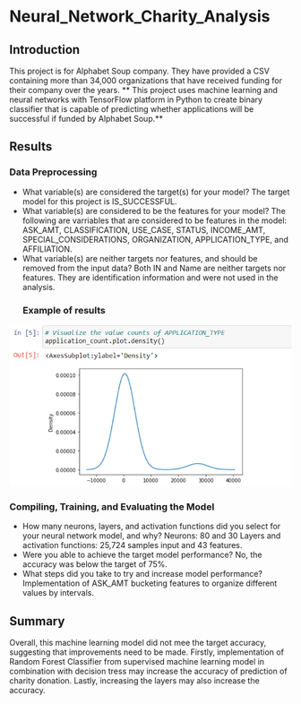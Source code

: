 # Neural_Network_Charity_Analysis
## Introduction
This project is for Alphabet Soup company. They have provided a CSV containing more than 34,000 organizations that have received funding for their company over the years. ** This project uses machine learning and neural networks with TensorFlow platform in Python to create binary classifier that is capable of predicting whether applications will be successful if funded by Alphabet Soup.**

## Results
### Data Preprocessing 
* What variable(s) are considered the target(s) for your model?
The target model for this project is IS_SUCCESSFUL.
* What variable(s) are considered to be the features for your model?
The following are varriables that are considered to be features in the model: ASK_AMT, CLASSIFICATION, USE_CASE, STATUS, INCOME_AMT, SPECIAL_CONSIDERATIONS, ORGANIZATION, APPLICATION_TYPE, and AFFILIATION.
* What variable(s) are neither targets nor features, and should be removed from the input data?
Both IN and Name are neither targets nor features. They are identification information and were not used in the analysis.
	### Example of results

![1](1.png)

### Compiling, Training, and Evaluating the Model 
* How many neurons, layers, and activation functions did you select for your neural network model, and why?
Neurons: 80 and 30
Layers and activation functions: 25,724 samples input and 43 features.
* Were you able to achieve the target model performance?
No, the accuracy was below the target of 75%.
* What steps did you take to try and increase model performance?
Implementation of ASK_AMT bucketing features to organize different values by intervals. 

## Summary
Overall, this machine learning model did not mee the target accuracy, suggesting that improvements need to be made. Firstly, implementation of Random Forest Classifier from supervised machine learning model in combination with decision tress may increase the accuracy of prediction of charity donation. Lastly, increasing the layers may also increase the accuracy. 
